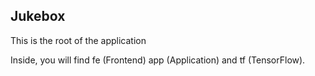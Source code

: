 ## Jukebox


This is the root of the application

Inside, you will find fe (Frontend) app (Application) and tf (TensorFlow).
